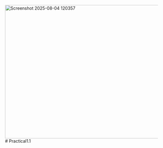<img width="1140" height="440" alt="Screenshot 2025-08-04 120357" src="https://github.com/user-attachments/assets/9069e82d-ab2c-462a-be51-e916276d4246" />
# Practical1.1
